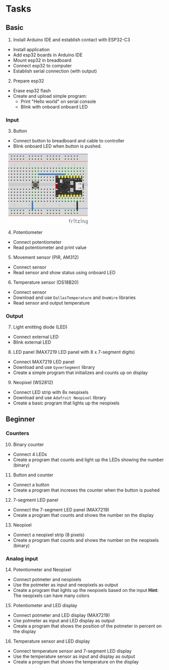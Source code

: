 # Tasks

## Basic

1. Install Arduino IDE and establish contact with ESP32-C3
  * Install application
  * Add esp32 boards in Arduino IDE
  * Mount esp32 in breadboard
  * Connect esp32 to computer
  * Establish serial connection (with output)

2. Prepare esp32
  * Erase esp32 flash
  * Create and upload simple program:
    * Print "Hello world" on serial console
    * Blink with onboard onboard LED


### Input

3. Button
  * Connect button to breadboard and cable to controller
  * Blink onboard LED when button is pushed.

 &nbsp; <img src="/ESP32-03-Button/ESP32-03-Button.png" width=50% height=50%>

4. Potentiometer
  * Connect potentiometer
  * Read potentiometer and print value

5. Movement sensor (PIR, AM312)
  * Connect sensor
  * Read sensor and show status using onboard LED

6. Temperature sensor (DS18B20)
  * Connect sensor
  * Download and use `DallasTemperature` and `OneWire` libraries
  * Read sensor and output temperature


### Output

7. Light emitting diode (LED)
  * Connect external LED
  * Blink external LED

8. LED panel (MAX7219 LED panel with 8 x 7-segment digits)
  * Connect MAX7219 LED panel
  * Download and use `GyverSegment` library
  * Create a simple program that initializes and counts up on display

9. Neopixel (WS2812)
  * Connect LED strip with 8x neopixels
  * Download and use `Adafruit Neopixel` library
  * Create a basic program that lights up the neopixels


## Beginner

### Counters

10. Binary counter
  * Connect 4 LEDs
  * Create a program that counts and light up the LEDs showing the number (binary)

11. Button and counter
  * Connect a button
  * Create a program that increses the counter when the button is pushed

12. 7-segment LED panel
  * Connect the 7-segment LED panel (MAX7219)
  * Create a program that counts and shows the number on the display

13. Neopixel
  * Connect a neopixel strip (8 pixels)
  * Create a program that counts and shows the number on the neopixels (binary)


### Analog input

14. Potentiometer and Neopixel
  * Connect potmeter and neopixels
  * Use the potmeter as input and neopixels as output
  * Create a program that lights up the neopixels based on the input
    **Hint**: The neopixels can have many colors

15. Potentiometer and LED display
  * Connect potmeter and LED display (MAX7219)
  * Use potmeter as input and LED display as output
  * Create a program that shows the position of the potmeter in percent on the display

16. Temperature sensor and LED display
  * Connect temperature sensor and 7-segment LED display
  * Use the temperature sensor as input and display as output
  * Create a program that shows the temperature on the display


